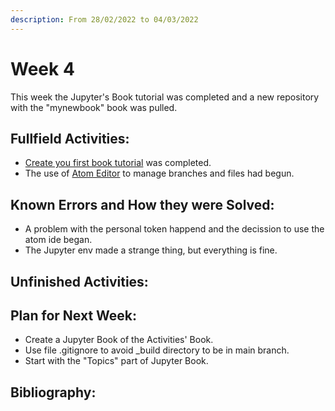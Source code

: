 ```yaml
---
description: From 28/02/2022 to 04/03/2022
---
```


# Week 4

This week the Jupyter's Book tutorial was completed and a new repository with
the "mynewbook" book was pulled.

## Fullfield Activities:

  * [Create you first book tutorial](https://jupyterbook.org/start/your-first-book.html) was completed.
  * The use of [Atom Editor](https://atom.io/) to manage branches and files had begun.

## Known Errors and How they were Solved:

  * A problem with the personal token happend and the decission to use the atom ide began.
  * The Jupyter env made a strange thing, but everything is fine.

## Unfinished Activities:

## Plan for Next Week:

  * Create a Jupyter Book of the Activities' Book.
  * Use file .gitignore to avoid _build directory to be in main branch.
  * Start with the "Topics" part of Jupyter Book.

## Bibliography:
